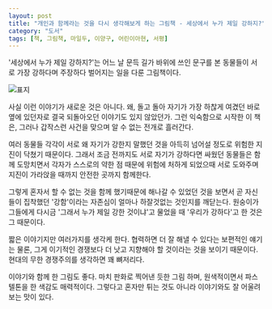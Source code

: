 ```yaml
---
layout: post
title: "개인과 함께라는 것을 다시 생각해보게 하는 그림책 - 세상에서 누가 제일 강하지?"
category: "도서"
tags: [책, 그림책, 마일두, 이양구, 어린이아현, 서평]
---
```


'세상에서 누가 제일 강하지?'는
어느 날 문득 길가 바위에 쓰인 문구를 본 동물들이
서로 가장 강하다며 주장하다 벌어지는 일을 다룬 그림책이다.

![표지](https://lh3.googleusercontent.com/UmktPXhsUU9GPYuoNiJM8S9_uL7xkikTsX9R94ll8Ofkq5iB29HtkOFZM8n4m03Y_wL2LiCZvwstyQ=s480)

사실 이런 이야기가 새로운 것은 아니다.
왜, 돌고 돌아 자기가 가장 하찮게 여겼던 바로 옆에 있던자로 결국 되돌아오던 이야기도 있지 않았던가.
그런 익숙함으로 시작한 이 책은,
그러나 갑작스런 사건을 맞으며 알 수 없는 전개로 흘러간다.

여러 동물들 각각이 서로 왜 자기가 강한지 말했던 것을 아득히 넘어설 정도로 위험한 지진이 닥쳤기 때문이다.
그래서 조금 전까지도 서로 자기가 강하다면 싸웠던 동물들은 함께 도망치면서
각자가 스스로의 약한 점 때문에 위험에 처하게 되었으때 서로 도와주며
지진이 가라앉을 때까지 안전한 곳까지 함께한다.

그렇게 혼자서 할 수 없는 것을 함께 했기때문에 해나갈 수 있었던 것을 보면서
곧 자신들이 집착했던 '강함'이라는 자존심이
얼마나 하잘것없는 것인지를 깨닫는다.
원숭이가 그들에게 다시금 '그래서 누가 제일 강한 것이냐'고 물었을 때 '우리가 강하다'고 한 것은 그 때문이다.

짧은 이야기지만 여러가지를 생각케 한다.
협력하면 더 잘 해낼 수 있다는 보편적인 얘기는 물론,
그게 이기적인 경쟁보다 더 낫고 지향해야 할 것이라는 것을 보이기 때문이다.
현대의 무한 경쟁주의를 생각하면 꽤 뼈저리다.

이야기와 함께 한 그림도 좋다.
마치 판화로 찍어낸 듯한 그림 하며,
원색적이면서 파스텔톤을 한 색감도 매력적이다.
그렇다고 혼자만 튀는 것도 아니라 이야기와도 잘 어울려 보는 맛이 있다.

